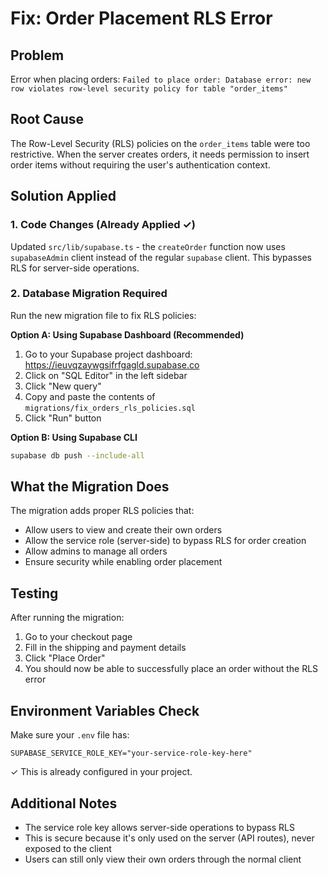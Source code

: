 # Fix: Order Placement RLS Error

## Problem
Error when placing orders: `Failed to place order: Database error: new row violates row-level security policy for table "order_items"`

## Root Cause
The Row-Level Security (RLS) policies on the `order_items` table were too restrictive. When the server creates orders, it needs permission to insert order items without requiring the user's authentication context.

## Solution Applied

### 1. Code Changes (Already Applied ✓)
Updated `src/lib/supabase.ts` - the `createOrder` function now uses `supabaseAdmin` client instead of the regular `supabase` client. This bypasses RLS for server-side operations.

### 2. Database Migration Required
Run the new migration file to fix RLS policies:

**Option A: Using Supabase Dashboard (Recommended)**
1. Go to your Supabase project dashboard: https://ieuvqzaywgsifrfgagld.supabase.co
2. Click on "SQL Editor" in the left sidebar
3. Click "New query"
4. Copy and paste the contents of `migrations/fix_orders_rls_policies.sql`
5. Click "Run" button

**Option B: Using Supabase CLI**
```bash
supabase db push --include-all
```

## What the Migration Does
The migration adds proper RLS policies that:
- Allow users to view and create their own orders
- Allow the service role (server-side) to bypass RLS for order creation
- Allow admins to manage all orders
- Ensure security while enabling order placement

## Testing
After running the migration:
1. Go to your checkout page
2. Fill in the shipping and payment details
3. Click "Place Order"
4. You should now be able to successfully place an order without the RLS error

## Environment Variables Check
Make sure your `.env` file has:
```
SUPABASE_SERVICE_ROLE_KEY="your-service-role-key-here"
```
✓ This is already configured in your project.

## Additional Notes
- The service role key allows server-side operations to bypass RLS
- This is secure because it's only used on the server (API routes), never exposed to the client
- Users can still only view their own orders through the normal client
